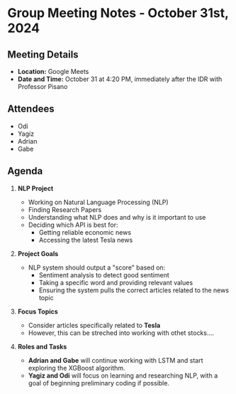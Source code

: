 # Group Meeting Notes - October 31st, 2024


## Meeting Details
- **Location:** Google Meets
- **Date and Time:** October 31 at 4:20 PM, immediately after the IDR with Professor Pisano


## Attendees
- Odi       
- Yagiz
- Adrian
- Gabe 


## Agenda
1. **NLP Project**
   - Working on Natural Language Processing (NLP)
   - Finding Research Papers
   - Understanding what NLP does and why is it important to use 
   - Deciding which API is best for:
     - Getting reliable economic news
     - Accessing the latest Tesla news


2. **Project Goals**
   - NLP system should output a "score" based on:
     - Sentiment analysis to detect good sentiment
     - Taking a specific word and providing relevant values
     - Ensuring the system pulls the correct articles related to the news topic


3. **Focus Topics**
   - Consider articles specifically related to **Tesla**
   - However, this can be streched into working with othet stocks....


4. **Roles and Tasks**
   - **Adrian and Gabe** will continue working with LSTM and start exploring the XGBoost algorithm.
   - **Yagiz and Odi** will focus on learning and researching NLP, with a goal of beginning preliminary coding if possible.


